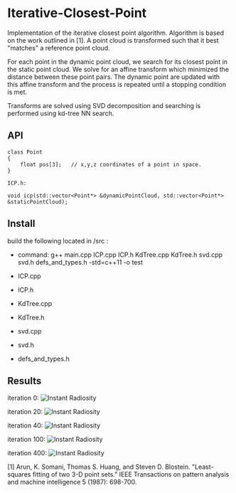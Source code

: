 # Iterative-Closest-Point

Implementation of the iterative closest point algorithm. Algorithm is based on the work outlined in [1]. A point cloud is transformed such that it best "matches" a reference point cloud. 

For each point in the dynamic point cloud, we search for its closest point in the static point cloud. We solve for an affine transform which minimized the distance between these point pairs. The dynamic point are updated with this affine transform and the process is repeated until a stopping condition is met.

Transforms are solved using SVD decomposition and searching is performed using kd-tree NN search.

## API

```
class Point
{
	float pos[3];	// x,y,z coordinates of a point in space.
}

ICP.h:

void icp(std::vector<Point*> &dynamicPointCloud, std::vector<Point*> &staticPointCloud);
```

## Install

build the following located in /src :
+ command: g++ main.cpp ICP.cpp ICP.h KdTree.cpp KdTree.h svd.cpp svd.h defs_and_types.h -std=c++11  -o test


+ ICP.cpp
+ ICP.h
+ KdTree.cpp
+ KdTree.h
+ svd.cpp
+ svd.h
+ defs_and_types.h

## Results

iteration 0:
![Instant Radiosity](https://github.com/Gregjksmith/Iterative-Closest-Point/blob/master/images/ICP_iteration_0.png?raw=true)

iteration 20:
![Instant Radiosity](https://github.com/Gregjksmith/Iterative-Closest-Point/blob/master/images/ICP_iteration_20.png?raw=true)

iteration 40:
![Instant Radiosity](https://github.com/Gregjksmith/Iterative-Closest-Point/blob/master/images/ICP_iteration_40.png?raw=true)

iteration 100:
![Instant Radiosity](https://github.com/Gregjksmith/Iterative-Closest-Point/blob/master/images/ICP_iteration_100.png?raw=true)

iteration 400:
![Instant Radiosity](https://github.com/Gregjksmith/Iterative-Closest-Point/blob/master/images/ICP_iteration_400.png?raw=true)

[1] Arun, K. Somani, Thomas S. Huang, and Steven D. Blostein. "Least-squares fitting of two 3-D point sets." IEEE Transactions on pattern analysis and machine intelligence 5 (1987): 698-700.